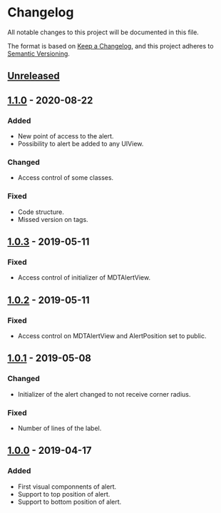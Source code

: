 # Changelog
All notable changes to this project will be documented in this file.

The format is based on [Keep a Changelog](https://keepachangelog.com/en/1.0.0/),
and this project adheres to [Semantic Versioning](https://semver.org/spec/v2.0.0.html).

## [Unreleased]
## [1.1.0] - 2020-08-22
### Added
- New point of access to the alert.
- Possibility to alert be added to any UIView.

### Changed
- Access control of some classes.

### Fixed
- Code structure.
- Missed version on tags.

## [1.0.3] - 2019-05-11
### Fixed
- Access control of initializer of MDTAlertView.

## [1.0.2] - 2019-05-11
### Fixed
- Access control on MDTAlertView and AlertPosition set to public.

## [1.0.1] - 2019-05-08
### Changed
- Initializer of the alert changed to not receive corner radius.

### Fixed
 - Number of lines of the label.

## [1.0.0] - 2019-04-17
### Added
- First visual componnents of alert.
- Support to top position of alert.
- Support to bottom position of alert.

[Unreleased]: https://github.com/cardoso19/MDTAlert
[1.1.0]: https://github.com/cardoso19/MDTAlert/releases/tag/v1.1.0
[1.0.3]: https://github.com/cardoso19/MDTAlert/releases/tag/v1.0.3
[1.0.2]: https://github.com/cardoso19/MDTAlert/releases/tag/v1.0.2
[1.0.1]: https://github.com/cardoso19/MDTAlert/releases/tag/v1.0.1
[1.0.0]: https://github.com/cardoso19/MDTAlert/releases/tag/v1.0.0